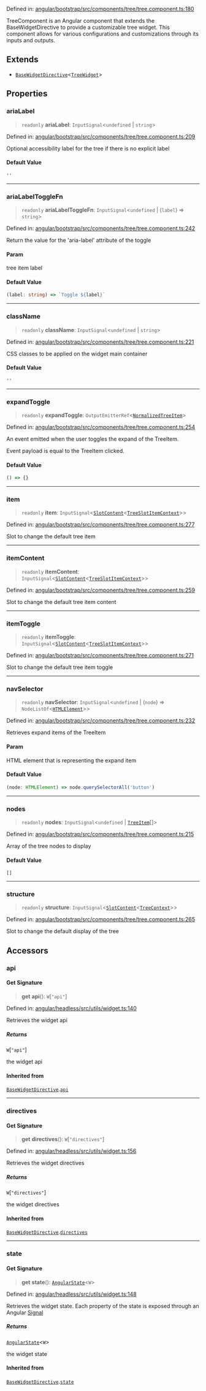Defined in: [angular/bootstrap/src/components/tree/tree.component.ts:180](https://github.com/AmadeusITGroup/AgnosUI/blob/606060cc17ead9cf63caebe06e9e121ce2cbf47e/angular/bootstrap/src/components/tree/tree.component.ts#L180)

TreeComponent is an Angular component that extends the BaseWidgetDirective
to provide a customizable tree widget. This component allows for various
configurations and customizations through its inputs and outputs.

## Extends

- [`BaseWidgetDirective`](BaseWidgetDirective.md)\<[`TreeWidget`](../type-aliases/TreeWidget.md)\>

## Properties

### ariaLabel

> `readonly` **ariaLabel**: `InputSignal`\<`undefined` \| `string`\>

Defined in: [angular/bootstrap/src/components/tree/tree.component.ts:209](https://github.com/AmadeusITGroup/AgnosUI/blob/606060cc17ead9cf63caebe06e9e121ce2cbf47e/angular/bootstrap/src/components/tree/tree.component.ts#L209)

Optional accessibility label for the tree if there is no explicit label

#### Default Value

`''`

***

### ariaLabelToggleFn

> `readonly` **ariaLabelToggleFn**: `InputSignal`\<`undefined` \| (`label`) => `string`\>

Defined in: [angular/bootstrap/src/components/tree/tree.component.ts:242](https://github.com/AmadeusITGroup/AgnosUI/blob/606060cc17ead9cf63caebe06e9e121ce2cbf47e/angular/bootstrap/src/components/tree/tree.component.ts#L242)

Return the value for the 'aria-label' attribute of the toggle

#### Param

tree item label

#### Default Value

```ts
(label: string) => `Toggle ${label}`
```

***

### className

> `readonly` **className**: `InputSignal`\<`undefined` \| `string`\>

Defined in: [angular/bootstrap/src/components/tree/tree.component.ts:221](https://github.com/AmadeusITGroup/AgnosUI/blob/606060cc17ead9cf63caebe06e9e121ce2cbf47e/angular/bootstrap/src/components/tree/tree.component.ts#L221)

CSS classes to be applied on the widget main container

#### Default Value

`''`

***

### expandToggle

> `readonly` **expandToggle**: `OutputEmitterRef`\<[`NormalizedTreeItem`](../interfaces/NormalizedTreeItem.md)\>

Defined in: [angular/bootstrap/src/components/tree/tree.component.ts:254](https://github.com/AmadeusITGroup/AgnosUI/blob/606060cc17ead9cf63caebe06e9e121ce2cbf47e/angular/bootstrap/src/components/tree/tree.component.ts#L254)

An event emitted when the user toggles the expand of the TreeItem.

Event payload is equal to the TreeItem clicked.

#### Default Value

```ts
() => {}
```

***

### item

> `readonly` **item**: `InputSignal`\<[`SlotContent`](../type-aliases/SlotContent.md)\<[`TreeSlotItemContext`](../type-aliases/TreeSlotItemContext.md)\>\>

Defined in: [angular/bootstrap/src/components/tree/tree.component.ts:277](https://github.com/AmadeusITGroup/AgnosUI/blob/606060cc17ead9cf63caebe06e9e121ce2cbf47e/angular/bootstrap/src/components/tree/tree.component.ts#L277)

Slot to change the default tree item

***

### itemContent

> `readonly` **itemContent**: `InputSignal`\<[`SlotContent`](../type-aliases/SlotContent.md)\<[`TreeSlotItemContext`](../type-aliases/TreeSlotItemContext.md)\>\>

Defined in: [angular/bootstrap/src/components/tree/tree.component.ts:259](https://github.com/AmadeusITGroup/AgnosUI/blob/606060cc17ead9cf63caebe06e9e121ce2cbf47e/angular/bootstrap/src/components/tree/tree.component.ts#L259)

Slot to change the default tree item content

***

### itemToggle

> `readonly` **itemToggle**: `InputSignal`\<[`SlotContent`](../type-aliases/SlotContent.md)\<[`TreeSlotItemContext`](../type-aliases/TreeSlotItemContext.md)\>\>

Defined in: [angular/bootstrap/src/components/tree/tree.component.ts:271](https://github.com/AmadeusITGroup/AgnosUI/blob/606060cc17ead9cf63caebe06e9e121ce2cbf47e/angular/bootstrap/src/components/tree/tree.component.ts#L271)

Slot to change the default tree item toggle

***

### navSelector

> `readonly` **navSelector**: `InputSignal`\<`undefined` \| (`node`) => `NodeListOf`\<[`HTMLElement`](https://developer.mozilla.org/docs/Web/API/HTMLElement)\>\>

Defined in: [angular/bootstrap/src/components/tree/tree.component.ts:232](https://github.com/AmadeusITGroup/AgnosUI/blob/606060cc17ead9cf63caebe06e9e121ce2cbf47e/angular/bootstrap/src/components/tree/tree.component.ts#L232)

Retrieves expand items of the TreeItem

#### Param

HTML element that is representing the expand item

#### Default Value

```ts
(node: HTMLElement) => node.querySelectorAll('button')
```

***

### nodes

> `readonly` **nodes**: `InputSignal`\<`undefined` \| [`TreeItem`](../interfaces/TreeItem.md)[]\>

Defined in: [angular/bootstrap/src/components/tree/tree.component.ts:215](https://github.com/AmadeusITGroup/AgnosUI/blob/606060cc17ead9cf63caebe06e9e121ce2cbf47e/angular/bootstrap/src/components/tree/tree.component.ts#L215)

Array of the tree nodes to display

#### Default Value

`[]`

***

### structure

> `readonly` **structure**: `InputSignal`\<[`SlotContent`](../type-aliases/SlotContent.md)\<[`TreeContext`](../type-aliases/TreeContext.md)\>\>

Defined in: [angular/bootstrap/src/components/tree/tree.component.ts:265](https://github.com/AmadeusITGroup/AgnosUI/blob/606060cc17ead9cf63caebe06e9e121ce2cbf47e/angular/bootstrap/src/components/tree/tree.component.ts#L265)

Slot to change the default display of the tree

## Accessors

### api

#### Get Signature

> **get** **api**(): `W`\[`"api"`\]

Defined in: [angular/headless/src/utils/widget.ts:140](https://github.com/AmadeusITGroup/AgnosUI/blob/606060cc17ead9cf63caebe06e9e121ce2cbf47e/angular/headless/src/utils/widget.ts#L140)

Retrieves the widget api

##### Returns

`W`\[`"api"`\]

the widget api

#### Inherited from

[`BaseWidgetDirective`](BaseWidgetDirective.md).[`api`](BaseWidgetDirective.md#api)

***

### directives

#### Get Signature

> **get** **directives**(): `W`\[`"directives"`\]

Defined in: [angular/headless/src/utils/widget.ts:156](https://github.com/AmadeusITGroup/AgnosUI/blob/606060cc17ead9cf63caebe06e9e121ce2cbf47e/angular/headless/src/utils/widget.ts#L156)

Retrieves the widget directives

##### Returns

`W`\[`"directives"`\]

the widget directives

#### Inherited from

[`BaseWidgetDirective`](BaseWidgetDirective.md).[`directives`](BaseWidgetDirective.md#directives)

***

### state

#### Get Signature

> **get** **state**(): [`AngularState`](../type-aliases/AngularState.md)\<`W`\>

Defined in: [angular/headless/src/utils/widget.ts:148](https://github.com/AmadeusITGroup/AgnosUI/blob/606060cc17ead9cf63caebe06e9e121ce2cbf47e/angular/headless/src/utils/widget.ts#L148)

Retrieves the widget state. Each property of the state is exposed through an Angular [Signal](https://angular.dev/api/core/Signal)

##### Returns

[`AngularState`](../type-aliases/AngularState.md)\<`W`\>

the widget state

#### Inherited from

[`BaseWidgetDirective`](BaseWidgetDirective.md).[`state`](BaseWidgetDirective.md#state)
